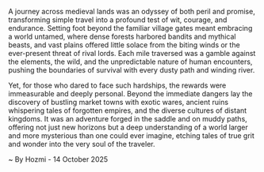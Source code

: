 
A journey across medieval lands was an odyssey of both peril and promise, transforming simple travel into a profound test of wit, courage, and endurance. Setting foot beyond the familiar village gates meant embracing a world untamed, where dense forests harbored bandits and mythical beasts, and vast plains offered little solace from the biting winds or the ever-present threat of rival lords. Each mile traversed was a gamble against the elements, the wild, and the unpredictable nature of human encounters, pushing the boundaries of survival with every dusty path and winding river.

Yet, for those who dared to face such hardships, the rewards were immeasurable and deeply personal. Beyond the immediate dangers lay the discovery of bustling market towns with exotic wares, ancient ruins whispering tales of forgotten empires, and the diverse cultures of distant kingdoms. It was an adventure forged in the saddle and on muddy paths, offering not just new horizons but a deep understanding of a world larger and more mysterious than one could ever imagine, etching tales of true grit and wonder into the very soul of the traveler.

~ By Hozmi - 14 October 2025
